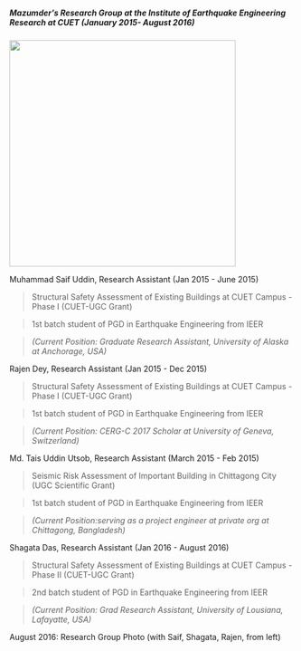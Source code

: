 ##### Mazumder's Research Group at the Institute of Earthquake Engineering Research at CUET (January 2015- August 2016)

<img src="../img/saif.png" width="400px">

Muhammad Saif Uddin, Research Assistant (Jan 2015 -  June 2015)
> Structural Safety Assessment of Existing Buildings at CUET Campus - Phase I (CUET-UGC Grant)

> 1st batch student of PGD in Earthquake Engineering from IEER

> *(Current Position: Graduate Research Assistant, University of Alaska at Anchorage, USA)*


Rajen Dey, Research Assistant (Jan 2015 - Dec 2015)
> Structural Safety Assessment of Existing Buildings at CUET Campus - Phase I (CUET-UGC Grant)

> 1st batch student of PGD in Earthquake Engineering from IEER

> *(Current Position: CERG-C 2017 Scholar at University of Geneva, Switzerland)*


Md. Tais Uddin Utsob, Research Assistant (March 2015 - Feb 2015)
> Seismic Risk Assessment of Important Building in Chittagong City (UGC Scientific Grant)

> 1st batch student of PGD in Earthquake Engineering from IEER

> *(Current Position:serving as a project engineer at private org at Chittagong, Bangladesh)*


Shagata Das, Research Assistant (Jan 2016 -  August 2016)
> Structural Safety Assessment of Existing Buildings at CUET Campus - Phase II (CUET-UGC Grant)

> 2nd batch student of PGD in Earthquake Engineering from IEER

> *(Current Position: Grad Research Assistant, University of Lousiana, Lafayatte, USA)*


August 2016: Research Group Photo (with Saif, Shagata, Rajen, from left)
